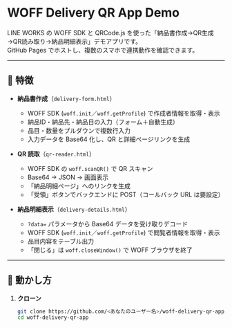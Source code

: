 # WOFF Delivery QR App Demo

LINE WORKS の WOFF SDK と QRCode.js を使った「納品書作成→QR生成→QR読み取り→納品明細表示」デモアプリです。  
GitHub Pages でホストし、複数のスマホで連携動作を確認できます。

---

## 🔖 特徴

- **納品書作成**（`delivery-form.html`）  
  - WOFF SDK (`woff.init`／`woff.getProfile`) で作成者情報を取得・表示  
  - 納品ID・納品先・納品日の入力（フォーム＋自動生成）  
  - 品目・数量をプルダウンで複数行入力  
  - 入力データを Base64 化し、QR と詳細ページリンクを生成  

- **QR 読取**（`qr-reader.html`）  
  - WOFF SDK の `woff.scanQR()` で QR スキャン  
  - Base64 → JSON → 画面表示  
  - 「納品明細ページ」へのリンクを生成  
  - 「受領」ボタンでバックエンドに POST（コールバック URL は要設定）  

- **納品明細表示**（`delivery-details.html`）  
  - `?data=` パラメータから Base64 データを受け取りデコード  
  - WOFF SDK (`woff.init`／`woff.getProfile`) で閲覧者情報を取得・表示  
  - 品目内容をテーブル出力  
  - 「閉じる」は `woff.closeWindow()` で WOFF ブラウザを終了  

---

## 🚀 動かし方

1. **クローン**  
   ```bash
   git clone https://github.com/<あなたのユーザー名>/woff-delivery-qr-app.git
   cd woff-delivery-qr-app
